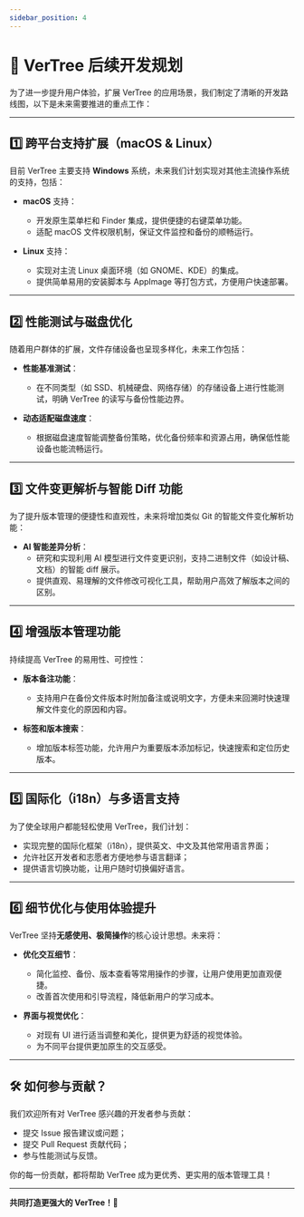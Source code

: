 ```yaml
---
sidebar_position: 4
---
```


# 🚧 VerTree 后续开发规划

为了进一步提升用户体验，扩展 VerTree 的应用场景，我们制定了清晰的开发路线图，以下是未来需要推进的重点工作：

---

## 1️⃣ 跨平台支持扩展（macOS & Linux）

目前 VerTree 主要支持 **Windows** 系统，未来我们计划实现对其他主流操作系统的支持，包括：

- **macOS** 支持：
    - 开发原生菜单栏和 Finder 集成，提供便捷的右键菜单功能。
    - 适配 macOS 文件权限机制，保证文件监控和备份的顺畅运行。

- **Linux** 支持：
    - 实现对主流 Linux 桌面环境（如 GNOME、KDE）的集成。
    - 提供简单易用的安装脚本与 AppImage 等打包方式，方便用户快速部署。

---

## 2️⃣ 性能测试与磁盘优化

随着用户群体的扩展，文件存储设备也呈现多样化，未来工作包括：

- **性能基准测试**：
    - 在不同类型（如 SSD、机械硬盘、网络存储）的存储设备上进行性能测试，明确 VerTree 的读写与备份性能边界。

- **动态适配磁盘速度**：
    - 根据磁盘速度智能调整备份策略，优化备份频率和资源占用，确保低性能设备也能流畅运行。

---

## 3️⃣ 文件变更解析与智能 Diff 功能

为了提升版本管理的便捷性和直观性，未来将增加类似 Git 的智能文件变化解析功能：

- **AI 智能差异分析**：
    - 研究和实现利用 AI 模型进行文件变更识别，支持二进制文件（如设计稿、文档）的智能 diff 展示。
    - 提供直观、易理解的文件修改可视化工具，帮助用户高效了解版本之间的区别。

---

## 4️⃣ 增强版本管理功能

持续提高 VerTree 的易用性、可控性：

- **版本备注功能**：
    - 支持用户在备份文件版本时附加备注或说明文字，方便未来回溯时快速理解文件变化的原因和内容。

- **标签和版本搜索**：
    - 增加版本标签功能，允许用户为重要版本添加标记，快速搜索和定位历史版本。


---

## 5️⃣ 国际化（i18n）与多语言支持
为了使全球用户都能轻松使用 VerTree，我们计划：

- 实现完整的国际化框架（i18n），提供英文、中文及其他常用语言界面；
- 允许社区开发者和志愿者方便地参与语言翻译；
- 提供语言切换功能，让用户随时切换偏好语言。


---

## 6️⃣ 细节优化与使用体验提升

VerTree 坚持**无感使用、极简操作**的核心设计思想。未来将：

- **优化交互细节**：
    - 简化监控、备份、版本查看等常用操作的步骤，让用户使用更加直观便捷。
    - 改善首次使用和引导流程，降低新用户的学习成本。

- **界面与视觉优化**：
    - 对现有 UI 进行适当调整和美化，提供更为舒适的视觉体验。
    - 为不同平台提供更加原生的交互感受。

---

## 🛠️ 如何参与贡献？

我们欢迎所有对 VerTree 感兴趣的开发者参与贡献：

- 提交 Issue 报告建议或问题；
- 提交 Pull Request 贡献代码；
- 参与性能测试与反馈。

你的每一份贡献，都将帮助 VerTree 成为更优秀、更实用的版本管理工具！

---

**共同打造更强大的 VerTree！🚀**